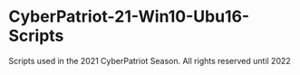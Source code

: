 # CyberPatriot-21-Win10-Ubu16-Scripts
 Scripts used in the 2021 CyberPatriot Season. All rights reserved until 2022
